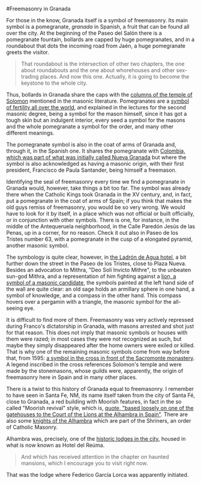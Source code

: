 #Freemasonry in Granada

For those in the know, Granada itself is a symbol of freemasonry. Its main symbol is a pomegranate, *granada* in Spanish, a fruit that can be found all over the city. At the beginning of the Paseo del Salón there is a pomegranate fountain, bollards are capped by huge pomegranates, and in a roundabout that dots the incoming road from Jaén, a huge pomegranate greets the visitor.

>That roundabout is the intersection of other two chapters, the one about roundabouts and the one about whorehouses and other sex-trading places. And now this one. Actually, it is going to become the keystone to the whole city.

Thus, bollards in Granada share the caps with the [columns of the temple of Solomon](http://www.masonicdictionary.com/pomegranate.html) mentioned in the masonic literature. Pomegranates are a [symbol of fertility all over the world](http://www.themasonictrowel.com/Articles/Symbolism/comprehensive_files/short_symbolism/pomegranates.htm), and explained in the lectures for the second masonic degree, being a symbol for the mason himself, since it has got a tough skin but an indulgent interior, every seed a symbol for the masons and the whole pomegranate a symbol for the order, and many other different meanings.

The pomegranate symbol is also in the coat of arms of Granada and,
through it, in the Spanish one. It shares the pomegranate with
[Colombia, which was part of what was initially called Nueva Granada](http://aperiresecreta.blogspot.com.es/2015/06/colombianopoly-el-poder-de-la-masoneria.html)
but where the symbol is also acknowledged as having a masonic origin,
with their first president, Francisco de Paula Santander, being
himself a freemason.

Identifying the seal of freemasonry every time we find a pomegranate
in Granada would, however, take things a bit too far. The symbol was
already there when the Catholic Kings took Granada in the XV century,
and, in fact, put a pomegranate in the coat of arms of Spain; if you
think that makes the old guys remiss of freemasonry, you would be so
very wrong. We would have to look for it by itself, in a place which
was not official or built officially, or in conjunction with other
symbols. There is one, for instance, in the middle of the Antequeruela
neighborhood, in the Calle Paredón Jesús de las Penas, up in a corner, for no reason. Check it out also in Paseo de los Tristes number 63, with a pomegranate in the cusp of a elongated pyramid, another masonic symbol.

The symbology is quite clear, however, in [the Ladrón de Agua hotel](http://www.ladrondeagua.com/legacy/), a bit further down the street in the Paseo de los Tristes, close to Plaza Nueva. Besides an advocation to Mithra, "Deo Soli Invicto Mithre", to the unbeaten sun-god Mithra, and a representation of him fighting against a [lion, a symbol of a masonic candidate](http://ezinearticles.com/?Masonic-Symbolism-Book---Grip-Of-The-Lions-Paw&id=4871957), the symbols painted at the left hand side of the wall are quite clear: an old sage holds an armillary sphere in one hand, a symbol of knowledge, and a compass in the other hand. This compass hovers over a pergamin with a triangle, the masonic symbol for the all-seeing eye. 



It is difficult to find more of them. Freemasonry was very actively repressed during Franco's dictatorship in Granada, with masons arrested and shot just for that reason. This does not imply that masonic symbols or houses with them were razed; in most cases they were not recognized as such, but maybe they simply disappeared after the home owners were exiled or killed. That is why one of the remaining masonic symbols come from way before that, from 1595: [a symbol in the cross in front of the Sacromonte monastery](http://www.heraldaria.com/phorum5/read.php?3,6883,6901). A legend inscribed in the cross references Solomon's temple and were made by the stonemasons, whose guilds were, apparently, the origin of freemasonry here in Spain and in many other places.


There is a twist to this history of Granada equal to freemasonry. I
remember to have seen in Santa Fe, NM, its name itself taken from the
city of Santa Fé, close to Granada, a red building with Moorish
features, in fact in the so called "Moorish revival" style, which is, 
[quote, "based loosely on one of the gatehouses to the Court of the Lions at the Alhambra in Spain"](http://aasrnys.blogspot.com.es/). There
are
also some
[knights of the Alhambra](http://www.angelfire.com/weird2/obscure2/cath.html)
which are part of the Shriners, an order of Catholic Masonry.

Alhambra was, precisely, one of the
[historic lodges in the city](http://www.logiaginerdelosrios.es/historia-de-la-masoneria/),
housed in what is now known as Hotel del Reúma. 

>And which has received attention in the chapter on haunted mansions,
>which I encourage you to visit right now.

That was the lodge where Federico García Lorca was apparently
initiated. 


